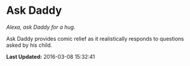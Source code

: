 # Ask Daddy
*Alexa, ask Daddy for a hug.*

Ask Daddy provides comic relief as it realistically responds to questions asked by his child.

**Last Updated:** 2016-03-08 15:32:41